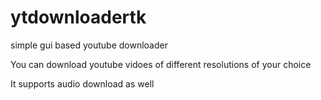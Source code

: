 # ytdownloadertk

simple gui based youtube downloader 

You can download youtube vidoes of different resolutions of your choice

It supports audio download as well
